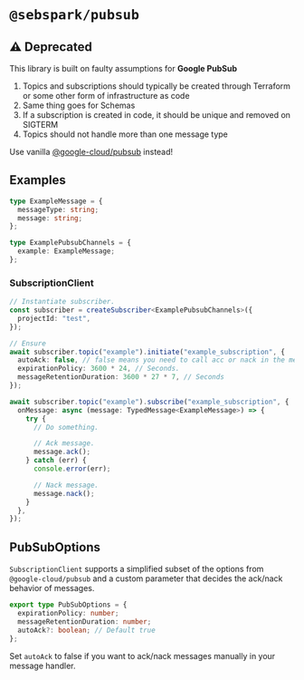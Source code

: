 # `@sebspark/pubsub`

## ⚠️ **Deprecated**

This library is built on faulty assumptions for **Google PubSub**

1. Topics and subscriptions should typically be created through Terraform or some other form of infrastructure as code
2. Same thing goes for Schemas
3. If a subscription is created in code, it should be unique and removed on SIGTERM
4. Topics should not handle more than one message type

Use vanilla [@google-cloud/pubsub](https://www.npmjs.com/package/@google-cloud/pubsub) instead!



## Examples

```typescript
type ExampleMessage = {
  messageType: string;
  message: string;
};

type ExamplePubsubChannels = {
  example: ExampleMessage;
};
```

### SubscriptionClient

```typescript
// Instantiate subscriber.
const subscriber = createSubscriber<ExamplePubsubChannels>({
  projectId: "test",
});

// Ensure
await subscriber.topic("example").initiate("example_subscription", {
  autoAck: false, // false means you need to call acc or nack in the message event handler.
  expirationPolicy: 3600 * 24, // Seconds.
  messageRetentionDuration: 3600 * 27 * 7, // Seconds
});

await subscriber.topic("example").subscribe("example_subscription", {
  onMessage: async (message: TypedMessage<ExampleMessage>) => {
    try {
      // Do something.

      // Ack message.
      message.ack();
    } catch (err) {
      console.error(err);

      // Nack message.
      message.nack();
    }
  },
});
```

## PubSubOptions

`SubscriptionClient` supports a simplified subset of the options from `@google-cloud/pubsub` and a custom parameter that decides the ack/nack behavior of messages.

```typescript
export type PubSubOptions = {
  expirationPolicy: number;
  messageRetentionDuration: number;
  autoAck?: boolean; // Default true
};
```

Set `autoAck` to false if you want to ack/nack messages manually in your message handler.
